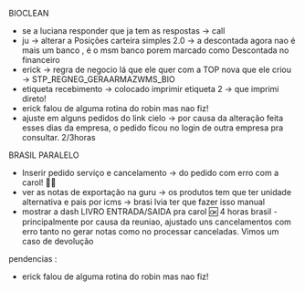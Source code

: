 BIOCLEAN
- se a luciana responder que ja tem as respostas → call
- ju → alterar a Posições carteira simples 2.0 → a descontada agora nao é mais um banco , é o msm banco porem marcado como Descontada no financeiro 
- erick → regra de negocio lá que ele quer com a TOP nova que ele criou → STP_REGNEG_GERAARMAZWMS_BIO 
- etiqueta recebimento → colocado imprimir etiqueta 2 → que imprimi direto!
- erick falou de alguma rotina do robin mas nao fiz!
- ajuste em alguns pedidos do link cielo → por causa da alteração feita esses dias da empresa, o pedido ficou no login de outra empresa pra consultar.
2/3horas


BRASIL PARALELO
- Inserir pedido serviço e cancelamento → do pedido com erro com a carol! 🙏🆗
- ver as notas de exportação na guru → os produtos tem que ter unidade alternativa e pais por icms → brasi lvia ter que fazer isso manual
- mostrar a dash LIVRO ENTRADA/SAIDA pra carol 🆗
 4 horas brasil - principalmente por causa da reuniao, ajustado uns cancelamentos com erro tanto no gerar notas como no processar canceladas. Vimos um caso de devolução


pendencias : 
- erick falou de alguma rotina do robin mas nao fiz!